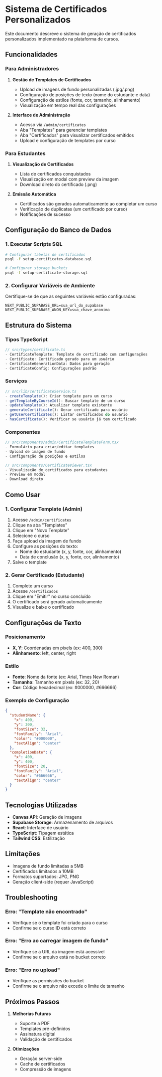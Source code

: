 # Sistema de Certificados Personalizados

Este documento descreve o sistema de geração de certificados personalizados implementado na plataforma de cursos.

## Funcionalidades

### Para Administradores

1. **Gestão de Templates de Certificados**
   - Upload de imagens de fundo personalizadas (.jpg/.png)
   - Configuração de posições de texto (nome do estudante e data)
   - Configuração de estilos (fonte, cor, tamanho, alinhamento)
   - Visualização em tempo real das configurações

2. **Interface de Administração**
   - Acesso via `/admin/certificates`
   - Aba "Templates" para gerenciar templates
   - Aba "Certificados" para visualizar certificados emitidos
   - Upload e configuração de templates por curso

### Para Estudantes

1. **Visualização de Certificados**
   - Lista de certificados conquistados
   - Visualização em modal com preview da imagem
   - Download direto do certificado (.png)

2. **Emissão Automática**
   - Certificados são gerados automaticamente ao completar um curso
   - Verificação de duplicatas (um certificado por curso)
   - Notificações de sucesso

## Configuração do Banco de Dados

### 1. Executar Scripts SQL

```bash
# Configurar tabelas de certificados
psql -f setup-certificates-database.sql

# Configurar storage buckets
psql -f setup-certificate-storage.sql
```

### 2. Configurar Variáveis de Ambiente

Certifique-se de que as seguintes variáveis estão configuradas:

```env
NEXT_PUBLIC_SUPABASE_URL=sua_url_do_supabase
NEXT_PUBLIC_SUPABASE_ANON_KEY=sua_chave_anonima
```

## Estrutura do Sistema

### Tipos TypeScript

```typescript
// src/types/certificate.ts
- CertificateTemplate: Template de certificado com configurações
- Certificate: Certificado gerado para um usuário
- CertificateGenerationData: Dados para geração
- CertificateConfig: Configurações padrão
```

### Serviços

```typescript
// src/lib/certificateService.ts
- createTemplate(): Criar template para um curso
- getTemplateByCourseId(): Buscar template de um curso
- updateTemplate(): Atualizar template existente
- generateCertificate(): Gerar certificado para usuário
- getUserCertificates(): Listar certificados do usuário
- hasCertificate(): Verificar se usuário já tem certificado
```

### Componentes

```typescript
// src/components/admin/CertificateTemplateForm.tsx
- Formulário para criar/editar templates
- Upload de imagem de fundo
- Configuração de posições e estilos

// src/components/CertificateViewer.tsx
- Visualização de certificados para estudantes
- Preview em modal
- Download direto
```

## Como Usar

### 1. Configurar Template (Admin)

1. Acesse `/admin/certificates`
2. Clique na aba "Templates"
3. Clique em "Novo Template"
4. Selecione o curso
5. Faça upload da imagem de fundo
6. Configure as posições do texto:
   - Nome do estudante (x, y, fonte, cor, alinhamento)
   - Data de conclusão (x, y, fonte, cor, alinhamento)
7. Salve o template

### 2. Gerar Certificado (Estudante)

1. Complete um curso
2. Acesse `/certificados`
3. Clique em "Emitir" no curso concluído
4. O certificado será gerado automaticamente
5. Visualize e baixe o certificado

## Configurações de Texto

### Posicionamento
- **X, Y**: Coordenadas em pixels (ex: 400, 300)
- **Alinhamento**: left, center, right

### Estilo
- **Fonte**: Nome da fonte (ex: Arial, Times New Roman)
- **Tamanho**: Tamanho em pixels (ex: 32, 20)
- **Cor**: Código hexadecimal (ex: #000000, #666666)

### Exemplo de Configuração

```json
{
  "studentName": {
    "x": 400,
    "y": 300,
    "fontSize": 32,
    "fontFamily": "Arial",
    "color": "#000000",
    "textAlign": "center"
  },
  "completionDate": {
    "x": 400,
    "y": 400,
    "fontSize": 20,
    "fontFamily": "Arial",
    "color": "#666666",
    "textAlign": "center"
  }
}
```

## Tecnologias Utilizadas

- **Canvas API**: Geração de imagens
- **Supabase Storage**: Armazenamento de arquivos
- **React**: Interface de usuário
- **TypeScript**: Tipagem estática
- **Tailwind CSS**: Estilização

## Limitações

- Imagens de fundo limitadas a 5MB
- Certificados limitados a 10MB
- Formatos suportados: JPG, PNG
- Geração client-side (requer JavaScript)

## Troubleshooting

### Erro: "Template não encontrado"
- Verifique se o template foi criado para o curso
- Confirme se o curso ID está correto

### Erro: "Erro ao carregar imagem de fundo"
- Verifique se a URL da imagem está acessível
- Confirme se o arquivo está no bucket correto

### Erro: "Erro no upload"
- Verifique as permissões do bucket
- Confirme se o arquivo não excede o limite de tamanho

## Próximos Passos

1. **Melhorias Futuras**
   - Suporte a PDF
   - Templates pré-definidos
   - Assinatura digital
   - Validação de certificados

2. **Otimizações**
   - Geração server-side
   - Cache de certificados
   - Compressão de imagens
